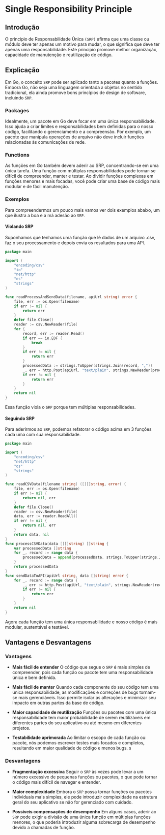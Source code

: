 # Single Responsibility Principle

## Introdução

O princípio de Responsabilidade Única `(SRP)` afirma que uma classe ou módulo deve ter apenas um motivo para mudar, o que significa que deve ter apenas uma responsabilidade.
Este princípio promove melhor organização, capacidade de manutenção e reutilização de código.

## Explicação

Em Go, o conceito `SRP` pode ser aplicado tanto a pacotes quanto a funções. Embora Go, não seja uma linguagem orientada a objetos no sentido tradicional, ela ainda promove bons princípios de design de software, incluindo `SRP`.

### Packages
Idealmente, um pacote em Go deve focar em uma única responsabilidade. Isso ajuda a criar limites e responsabilidades bem definidas para o nosso código, facilitando o gerenciamento e a compreensão.
Por exemplo, um pacote que manipula operações de arquivo não deve incluir funções relacionadas às comunicações de rede.

### Functions
As funções em Go também devem aderir ao SRP, concentrando-se em uma única tarefa. Uma função com múltiplas responsabilidades pode tornar-se difícil de compreender, manter e testar. Ao dividir funções complexas em funções menores e mais focadas, você pode criar uma base de código mais modular e de fácil manutenção.

### Exemplos

Para compreendermos um pouco mais vamos ver dois exemplos abaixo, um que ilustra a boa e a má adesão ao `SRP`.

#### Violando SRP

Suponhamos que tenhamos uma função que lê dados de um arquivo .csv, faz o seu processamento e depois envia os resultados para uma API.

```go
package main

import (
	"encoding/csv"
	"io"
	"net/http"
	"os"
	"strings"
)

func readProcessAndSendData(filename, apiUrl string) error {
	file, err := os.Open(filename)
	if err != nil {
		return err
	}
	defer file.Close()
	reader := csv.NewReader(file)
	for {
		record, err := reader.Read()
		if err == io.EOF {
			break
		}
		if err != nil {
			return err
		}
		processedData := strings.ToUpper(strings.Join(record, ","))
		_, err = http.Post(apiUrl, "text/plain", strings.NewReader(processedData))
		if err != nil {
			return err
		}
	}
	return nil
}
```

Essa função viola o `SRP` porque tem múltiplas responsabilidades.

#### Seguindo SRP

Para aderirmos ao `SRP`, podemos refatorar o código acima em 3 funções cada uma com sua responsabilidade.

```go
package main

import (
	"encoding/csv"
	"net/http"
	"os"
	"strings"
)

func readCSVData(filename string) ([][]string, error) {
	file, err := os.Open(filename)
	if err != nil {
		return nil, err
	}
	defer file.Close()
	reader := csv.NewReader(file)
	data, err := reader.ReadAll()
	if err != nil {
		return nil, err
	}
	return data, nil
}
func processCSVData(data [][]string) []string {
	var processedData []string
	for _, record := range data {
		processedData = append(processedData, strings.ToUpper(strings.Join(record, ",")))
	}
	return processedData
}
func sendDataToAPI(apiUrl string, data []string) error {
	for _, record := range data {
		_, err := http.Post(apiUrl, "text/plain", strings.NewReader(record))
		if err != nil {
			return err
		}
	}
	return nil
}
```

Agora cada função tem uma única responsabilidade e nosso código é mais modular, sustentável e testável.

## Vantagens e Desvantagens

### Vantagens

- **Mais fácil de entender**
O código que segue o `SRP` é mais simples de compreender, pois cada função ou pacote tem uma responsabilidade única e bem definida.

- **Mais fácil de manter**
Quando cada componente do seu código tem uma única responsabilidade, as modificações e correções de bugs tornam-se mais gerenciáveis. Isso permite isolar as alterações e minimizar seu impacto em outras partes da base de código.

- **Maior capacidade de reutilização**
Funções ou pacotes com uma única responsabilidade tem maior probabilidade de serem reutilizáveis em diferentes partes do seu aplicativo ou até mesmo em diferentes projetos.

- **Testabilidade aprimorada**
Ao limitar o escopo de cada função ou pacote, nós podemos escrever testes mais focados e completos, resultando em maior qualidade de código e menos bugs.
s
### Desvantagens

- **Fragmentação excessiva**
Seguir o `SRP` às vezes pode levar a um número excessivo de pequenas funções ou pacotes, o que pode tornar o código mais difícil de navegar e entender.

- **Maior complexidade**
Embora o `SRP` possa tornar funções ou pacotes individuais mais simples, ele pode introduzir complexidade na estrutura geral do seu aplicativo se não for gerenciado com cuidado.

- **Possíveis compensações de desempenho**
Em alguns casos, aderir ao `SRP` pode exigir a divisão de uma única função em múltiplas funções menores, o que poderia introduzir alguma sobrecarga de desempenho devido a chamadas de função.
